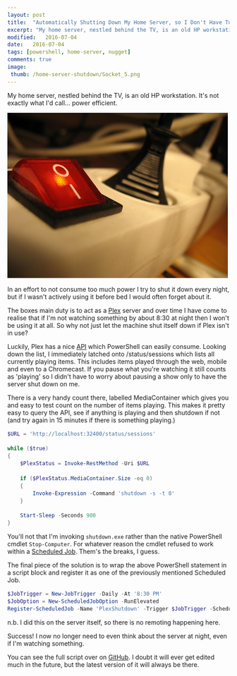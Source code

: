 ```yaml
---
layout: post
title:  "Automatically Shutting Down My Home Server, so I Don't Have To"
excerpt: "My home server, nestled behind the TV, is an old HP workstation. It's not exactly what I'd call... power efficient."
modified:   2016-07-04
date:   2016-07-04
tags: [powershell, home-server, nugget]
comments: true
image:
 thumb: /home-server-shutdown/Socket_5.png
---
```


My home server, nestled behind the TV, is an old HP workstation. It's not exactly what I'd call... power efficient.

![Power Down](/images/home-server-shutdown/Socket_5.png)

In an effort to not consume too much power I try to shut it down every night, but if I wasn't actively using it before bed I would often forget about it.

The boxes main duty is to act as a [Plex](https://www.plex.tv/) server and over time I have come to realise that if I'm not watching something by about 8:30 at night then I won't be using it at all. So why not just let the machine shut itself down if Plex isn't in use?

Luckily, Plex has a nice [API](https://github.com/mjs7231/python-plexapi/wiki/Unofficial-Plex-API-Documentation) which PowerShell can easily consume. Looking down the list, I immediately latched onto /status/sessions which lists all currently playing items. This includes items played through the web, mobile and even to a Chromecast. If you pause what you're watching it still counts as 'playing' so I didn't have to worry about pausing a show only to have the server shut down on me.

There is a very handy count there, labelled MediaContainer which gives you and easy to test count on the number of items playing. This makes it pretty easy to query the API, see if anything is playing and then shutdown if not (and try again in 15 minutes if there is something playing.)

```powershell
$URL = 'http://localhost:32400/status/sessions'
    
while ($true)
{
	$PlexStatus = Invoke-RestMethod -Uri $URL

	if ($PlexStatus.MediaContainer.Size -eq 0)
	{
		Invoke-Expression -Command 'shutdown -s -t 0'
	}

	Start-Sleep -Seconds 900
}
```

You'll not that I'm invoking `shutdown.exe` rather than the native PowerShell cmdlet `Stop-Computer`. For whatever reason the cmdlet refused to work within a [Scheduled Job](https://blogs.technet.microsoft.com/heyscriptingguy/2014/05/12/introduction-to-powershell-scheduled-jobs/). Them's the breaks, I guess.

The final piece of the solution is to wrap the above PowerShell statement in a script block and register it as one of the previously mentioned Scheduled Job.

```powershell
$JobTrigger = New-JobTrigger -Daily -At '8:30 PM'
$JobOption = New-ScheduledJobOption -RunElevated
Register-ScheduledJob -Name 'PlexShutdown' -Trigger $JobTrigger -ScheduledJobOption $JobOption -ScriptBlock $ScriptBlock
```

n.b. I did this on the server itself, so there is no remoting happening here.

Success! I now no longer need to even think about the server at night, even if I'm watching something.

You can see the full script over on [GitHub](https://github.com/Windos/powershell-depot/blob/master/General/PlexServerShutdown.ps1). I doubt it will ever get edited much in the future, but the latest version of it will always be there.
